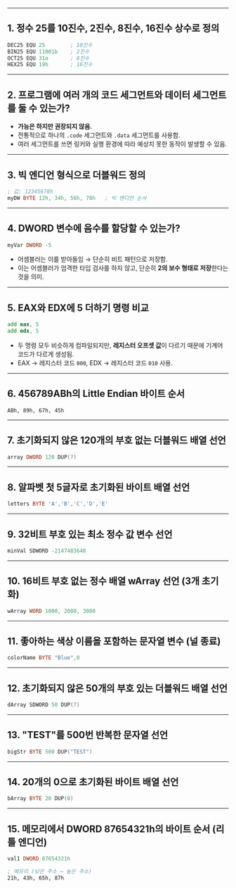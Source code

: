

---

## 1. 정수 25를 10진수, 2진수, 8진수, 16진수 상수로 정의
```asm
DEC25 EQU 25        ; 10진수
BIN25 EQU 11001b    ; 2진수
OCT25 EQU 31o       ; 8진수
HEX25 EQU 19h       ; 16진수
```

---

## 2. 프로그램에 여러 개의 코드 세그먼트와 데이터 세그먼트를 둘 수 있는가?
- **가능은 하지만 권장되지 않음.**
- 전통적으로 하나의 `.code` 세그먼트와 `.data` 세그먼트를 사용함.
- 여러 세그먼트를 쓰면 링커와 실행 환경에 따라 예상치 못한 동작이 발생할 수 있음.

---

## 3. 빅 엔디언 형식으로 더블워드 정의
```asm
; 값: 12345678h
myDW BYTE 12h, 34h, 56h, 78h   ; 빅 엔디언 순서
```

---

## 4. DWORD 변수에 음수를 할당할 수 있는가?
```asm
myVar DWORD -5
```
- 어셈블러는 이를 받아들임 → 단순히 비트 패턴으로 저장함.  
- 이는 어셈블러가 엄격한 타입 검사를 하지 않고, 단순히 **2의 보수 형태로 저장**한다는 것을 의미.  

---

## 5. EAX와 EDX에 5 더하기 명령 비교
```asm
add eax, 5
add edx, 5
```
- 두 명령 모두 비슷하게 컴파일되지만, **레지스터 오프셋 값**이 다르기 때문에 기계어 코드가 다르게 생성됨.  
- EAX → 레지스터 코드 `000`, EDX → 레지스터 코드 `010` 사용.  

---

## 6. 456789ABh의 Little Endian 바이트 순서
```
ABh, 89h, 67h, 45h
```

---

## 7. 초기화되지 않은 120개의 부호 없는 더블워드 배열 선언
```asm
array DWORD 120 DUP(?)
```

---

## 8. 알파벳 첫 5글자로 초기화된 바이트 배열 선언
```asm
letters BYTE 'A','B','C','D','E'
```

---

## 9. 32비트 부호 있는 최소 정수 값 변수 선언
```asm
minVal SDWORD -2147483648
```

---

## 10. 16비트 부호 없는 정수 배열 wArray 선언 (3개 초기화)
```asm
wArray WORD 1000, 2000, 3000
```

---

## 11. 좋아하는 색상 이름을 포함하는 문자열 변수 (널 종료)
```asm
colorName BYTE "Blue",0
```

---

## 12. 초기화되지 않은 50개의 부호 있는 더블워드 배열 선언
```asm
dArray SDWORD 50 DUP(?)
```

---

## 13. "TEST"를 500번 반복한 문자열 선언
```asm
bigStr BYTE 500 DUP("TEST")
```

---

## 14. 20개의 0으로 초기화된 바이트 배열 선언
```asm
bArray BYTE 20 DUP(0)
```

---

## 15. 메모리에서 DWORD 87654321h의 바이트 순서 (리틀 엔디언)
```asm
val1 DWORD 87654321h

; 메모리 (낮은 주소 → 높은 주소)
21h, 43h, 65h, 87h
```
